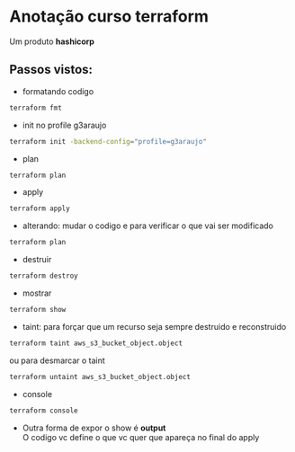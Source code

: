 # Anotação curso terraform
Um produto **hashicorp**

## Passos vistos:
- formatando codigo
```bash
terraform fmt
```

- init no profile g3araujo
```bash
terraform init -backend-config="profile=g3araujo"
```
- plan
```bash
terraform plan
```
- apply
```bash
terraform apply
```
- alterando: mudar o codigo e para verificar o que vai ser modificado
```bash
terraform plan
```
- destruir
```bash
terraform destroy
```
- mostrar
```bash
terraform show
```
- taint: para forçar que um recurso seja sempre destruido e reconstruido
```bash
terraform taint aws_s3_bucket_object.object 
```
ou para desmarcar o taint
```bash
terraform untaint aws_s3_bucket_object.object 
```
- console
```bash
terraform console
```
- Outra forma de expor o show é **output** <br>
O codigo vc define o que vc quer que apareça no final do apply


